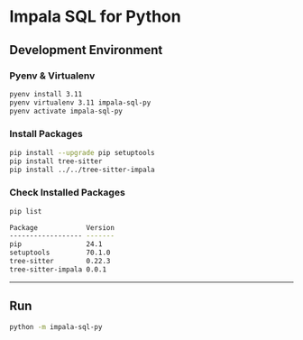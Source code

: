 # Impala SQL for Python

## Development Environment

### Pyenv & Virtualenv

```bash
pyenv install 3.11
pyenv virtualenv 3.11 impala-sql-py
pyenv activate impala-sql-py
```

### Install Packages

```bash
pip install --upgrade pip setuptools
pip install tree-sitter
pip install ../../tree-sitter-impala
```

### Check Installed Packages

```bash
pip list

Package            Version
------------------ -------
pip                24.1
setuptools         70.1.0
tree-sitter        0.22.3
tree-sitter-impala 0.0.1
```

---

## Run

```bash
python -m impala-sql-py
```

